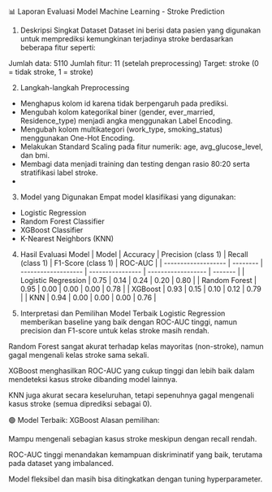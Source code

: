 📊 Laporan Evaluasi Model Machine Learning - Stroke Prediction
1. Deskripsi Singkat Dataset
Dataset ini berisi data pasien yang digunakan untuk memprediksi kemungkinan terjadinya stroke berdasarkan beberapa fitur seperti:

Jumlah data: 5110
Jumlah fitur: 11 (setelah preprocessing)
Target: stroke (0 = tidak stroke, 1 = stroke)

2. Langkah-langkah Preprocessing
- Menghapus kolom id karena tidak berpengaruh pada prediksi.
- Mengubah kolom kategorikal biner (gender, ever_married, Residence_type) menjadi angka menggunakan Label Encoding.
- Mengubah kolom multikategori (work_type, smoking_status) menggunakan One-Hot Encoding.
- Melakukan Standard Scaling pada fitur numerik: age, avg_glucose_level, dan bmi.
- Membagi data menjadi training dan testing dengan rasio 80:20 serta stratifikasi label stroke.
- 
3. Model yang Digunakan
Empat model klasifikasi yang digunakan:
- Logistic Regression
- Random Forest Classifier
- XGBoost Classifier
- K-Nearest Neighbors (KNN)

4. Hasil Evaluasi Model
| Model               | Accuracy | Precision (class 1) | Recall (class 1) | F1-Score (class 1) | ROC-AUC |
| ------------------- | -------- | ------------------- | ---------------- | ------------------ | ------- |
| Logistic Regression | 0.75     | 0.14                | 0.24             | 0.20               | 0.80    |
| Random Forest       | 0.95     | 0.00                | 0.00             | 0.00               | 0.78    |
| XGBoost             | 0.93     | 0.15                | 0.10             | 0.12               | 0.79    |
| KNN                 | 0.94     | 0.00                | 0.00             | 0.00               | 0.76    |


5. Interpretasi dan Pemilihan Model Terbaik
Logistic Regression memberikan baseline yang baik dengan ROC-AUC tinggi, namun precision dan F1-score untuk kelas stroke masih rendah.

Random Forest sangat akurat terhadap kelas mayoritas (non-stroke), namun gagal mengenali kelas stroke sama sekali.

XGBoost menghasilkan ROC-AUC yang cukup tinggi dan lebih baik dalam mendeteksi kasus stroke dibanding model lainnya.

KNN juga akurat secara keseluruhan, tetapi sepenuhnya gagal mengenali kasus stroke (semua diprediksi sebagai 0).

🟢 Model Terbaik: XGBoost
Alasan pemilihan:

Mampu mengenali sebagian kasus stroke meskipun dengan recall rendah.

ROC-AUC tinggi menandakan kemampuan diskriminatif yang baik, terutama pada dataset yang imbalanced.

Model fleksibel dan masih bisa ditingkatkan dengan tuning hyperparameter.
